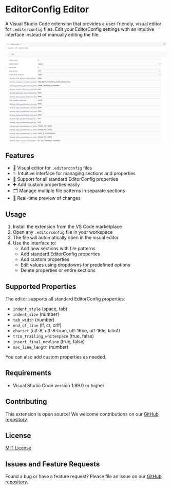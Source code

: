 # EditorConfig Editor

A Visual Studio Code extension that provides a user-friendly, visual editor for `.editorconfig` files. Edit your EditorConfig settings with an intuitive interface instead of manually editing the file.

![EditorConfig Editor](docs/screenshot.png)

## Features

- 🎨 Visual editor for `.editorconfig` files
- ✨ Intuitive interface for managing sections and properties
- 📝 Support for all standard EditorConfig properties
- ➕ Add custom properties easily
- 🗂️ Manage multiple file patterns in separate sections
- 🔄 Real-time preview of changes

## Usage

1. Install the extension from the VS Code marketplace
2. Open any `.editorconfig` file in your workspace
3. The file will automatically open in the visual editor
4. Use the interface to:
   - Add new sections with file patterns
   - Add standard EditorConfig properties
   - Add custom properties
   - Edit values using dropdowns for predefined options
   - Delete properties or entire sections

## Supported Properties

The editor supports all standard EditorConfig properties:

- `indent_style` (space, tab)
- `indent_size` (number)
- `tab_width` (number)
- `end_of_line` (lf, cr, crlf)
- `charset` (utf-8, utf-8-bom, utf-16be, utf-16le, latin1)
- `trim_trailing_whitespace` (true, false)
- `insert_final_newline` (true, false)
- `max_line_length` (number)

You can also add custom properties as needed.

## Requirements

- Visual Studio Code version 1.99.0 or higher

## Contributing

This extension is open source! We welcome contributions on our [GitHub repository](https://github.com/timheuer/econfigedit).

## License

[MIT License](LICENSE.md)

## Issues and Feature Requests

Found a bug or have a feature request? Please file an issue on our [GitHub repository](https://github.com/timheuer/econfigedit/issues).
